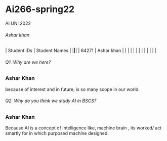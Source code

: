 # Ai266-spring22
AI UNI 2022
###### Ashar khan
| Student IDs    | Student Names  |
|________________|________________|
| 64271          | Ashar khan     |
|                |                |
|                |                |
|                |                |
|                |                |

###### Q1. Why are we here?
### Ashar Khan
because of interest and in future, is so many scope in our world.


###### Q2. Why do you think we study AI in BSCS?
### Ashar Khan
Because AI is a concept of Intelligence like, machine brain , its worked/ act smartly for in which purposed machine designed. 
